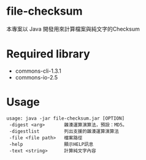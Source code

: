 # file-checksum
本專案以 Java 開發用來計算檔案與純文字的Checksum

# Required library
+ commons-cli-1.3.1
+ commons-io-2.5

# Usage
```
usage: java -jar file-checksum.jar [OPTION]
 -digest <arg>       雜湊運算演算法，預設：MD5。
 -digestlist         列出支援的雜湊運算演算法
 -file <file path>   檔案路徑
 -help               顯示HELP訊息
 -text <string>      計算純文字內容
```
